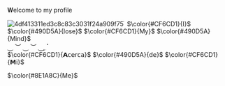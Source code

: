 𝐖elcome to my profile

![4df413311ed3c8c83c3031f24a909f75](https://github.com/user-attachments/assets/c092ad3a-5354-485d-baf5-23c9dfd535cd)
   ׄׄׄ
$\color{#CF6CD1}{I}$
$\color{#490D5A}{lose}$
$\color{#CF6CD1}{My}$
$\color{#490D5A}{Mind}$     
⏝ ︶ ⏝ ︶ ִ⏝  ִִִִִִִִִִִִִִִִִִִִִִִִִִִִִִִִִִִִִִִִִִִִִִִִִִִִִִִִִִִִִִִִ
     ִ                  ׄׄׄׄׄׄׄׄׄׄׄׄׄׄׄׄׄׄׄׄׄׄׄׄׄׄׄׄׄׄׄׄׄׄׄׄׄׄׄׄׄׄׄׄׄׄׄׄׄׄׄׄׄׄׄׄׄׄׄׄׄׄׄׄ  
     $\color{#CF6CD1}{𝗔𝖼𝖾𝗋𝖼𝖺}$
     $\color{#490D5A}{𝖽𝖾}$
     $\color{#CF6CD1}{𝗠𝗂}$

   $\color{#8E1A8C}{Me}$
